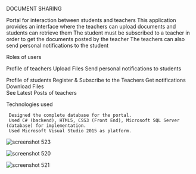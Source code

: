 DOCUMENT SHARING

Portal for interaction between students and teachers 
This application provides an interface where the teachers can upload documents and students can retrieve them
The student must be subscribed to a teacher in order to get the documents posted by the teacher
The teachers can also send personal notifications to the student

Roles of users

Profile of teachers
     Upload Files 
     Send personal notifications to students

Profile of students
      Register & Subscribe to the Teachers
      Get notifications  
      Download Files      
      See Latest Posts of teachers

Technologies used

     Designed the complete database for the portal. 
     Used C# (backend), HTML5, CSS3 (Front End), Microsoft SQL Server (database) for implementation. 
     Used Microsoft Visual Studio 2015 as platform.
     
![screenshot 523](https://cloud.githubusercontent.com/assets/14356938/13759470/66ad2db6-ea54-11e5-8216-7cb6b2b687ff.png)


![screenshot 520](https://cloud.githubusercontent.com/assets/14356938/13759472/66ad4562-ea54-11e5-871e-39add7059b76.png)


![screenshot 521](https://cloud.githubusercontent.com/assets/14356938/13759471/66ad4fa8-ea54-11e5-9db9-2c23c79ce71c.png)

